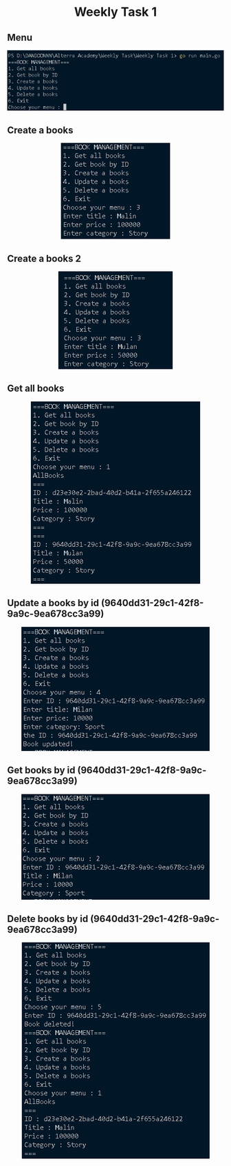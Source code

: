 <h1 align="center">Weekly Task 1</h1>

<h2>Menu</h2>
<p align="center">
    <img src="screenshots/1.png">
    <br>
</p>
<h2>Create a books</h2>
<p align="center">
    <img src="screenshots/2.png">
    <br>
</p>
<h2>Create a books 2</h2>
<p align="center">
    <img src="screenshots/3.png">
    <br>
</p>
<h2>Get all books</h2>
<p align="center">
    <img src="screenshots/4.png">
    <br>
</p>
<h2>Update a books by id (9640dd31-29c1-42f8-9a9c-9ea678cc3a99)</h2>
<p align="center">
    <img src="screenshots/5.png">
    <br>
</p>
<h2>Get books by id (9640dd31-29c1-42f8-9a9c-9ea678cc3a99)</h2>
<p align="center">
    <img src="screenshots/6.png">
    <br>
</p>
<h2>Delete books by id (9640dd31-29c1-42f8-9a9c-9ea678cc3a99)</h2>
<p align="center">
    <img src="screenshots/7.png">
    <br>
</p>
